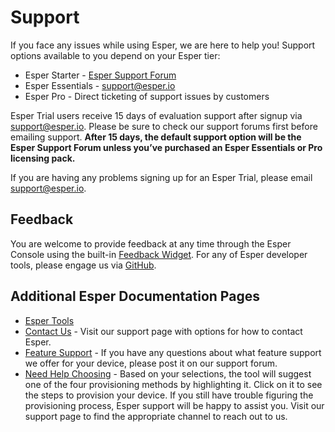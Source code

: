 # Support

If you face any issues while using Esper, we are here to help you! Support options available to you depend on your Esper tier:

* Esper Starter - [Esper Support Forum]
* Esper Essentials - support@esper.io
* Esper Pro - Direct ticketing of support issues by customers

Esper Trial users receive 15 days of evaluation support after signup via support@esper.io. Please be sure to check our support forums first before emailing support. **After 15 days, the default support option will be the Esper Support Forum unless you’ve purchased an Esper Essentials or Pro licensing pack.**

If you are having any problems signing up for an Esper Trial, please email support@esper.io.

## Feedback
You are welcome to provide feedback at any time through the Esper Console using the built-in [Feedback Widget]. For any of Esper developer tools, please engage us via [GitHub]. 

## Additional Esper Documentation Pages

* [Esper Tools]
* [Contact Us] - Visit our support page with options for how to contact Esper.
* [Feature Support] - If you have any questions about what feature support we offer for your device, please post it on our support forum.
* [Need Help Choosing] - Based on your selections, the tool will suggest one of the four provisioning methods by highlighting it. Click on it to see the steps to provision your device. If you still have trouble figuring the provisioning process, Esper support will be happy to assist you. Visit our support page to find the appropriate channel to reach out to us.


[Esper Support Forum]: https://esperhelp.freshdesk.com/support/home
[Feedback Widget]: https://docs.esper.io/home/console.html#feedback-widget
[GitHub]: https://github.com/esper-io
[Esper Tools]: https://docs.esper.io/home/#esper-tools
[Contact Us]: https://docs.esper.io/home/#contact-us
[Feature Support]: https://docs.esper.io/home/requirements.html#esper-feature-support
[Need Help Choosing]: https://docs.esper.io/home/console.html#need-help-choosing





